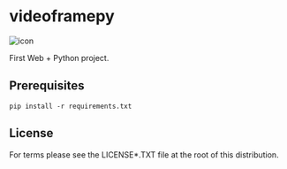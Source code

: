 # videoframepy

![icon](https://user-images.githubusercontent.com/24629696/124898745-6ef12100-e01a-11eb-9932-6cf489b4c470.png)


First Web + Python project.

## Prerequisites
```
pip install -r requirements.txt
```

## License

For terms please see the LICENSE*.TXT file at the root of this distribution.
